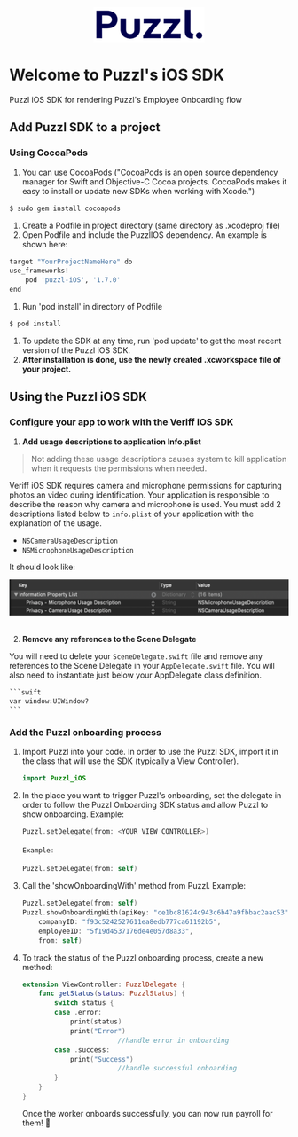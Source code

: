 <div  style="text-align:center"><img src="/puzzl-logo.png" alt="Puzzl" width="200"/></div>

# Welcome to Puzzl's iOS SDK
Puzzl iOS SDK for rendering Puzzl's Employee Onboarding flow

## Add Puzzl SDK to a project

### Using CocoaPods

1. You can use CocoaPods ("CocoaPods is an open source dependency manager for Swift and Objective-C Cocoa projects. CocoaPods makes it easy to install or update new SDKs when working with Xcode.") 

```bash
$ sudo gem install cocoapods
```

1. Create a Podfile in project directory (same directory as .xcodeproj file)
2. Open Podfile and include the PuzzlIOS dependency. An example is shown here: 

```bash
target "YourProjectNameHere" do
use_frameworks!
	pod 'puzzl-iOS', '1.7.0'
end
```

1. Run 'pod install' in directory of Podfile

```bash
$ pod install
```

1. To update the SDK at any time, run 'pod update' to get the most recent version of the Puzzl iOS SDK.
2. **After installation is done, use the newly created .xcworkspace file of your project.**

## Using the Puzzl iOS SDK

### Configure your app to work with the Veriff iOS SDK

1. **Add usage descriptions to application Info.plist**

> Not adding these usage descriptions causes system to kill application when it requests the permissions when needed.

Veriff iOS SDK requires camera and microphone permissions for capturing photos an video during identification. Your application is responsible to describe the reason why camera and microphone is used. You must add 2 descriptions listed below to `info.plist` of your application with the explanation of the usage.

- `NSCameraUsageDescription`
- `NSMicrophoneUsageDescription`

It should look like:

<div  style="text-align:center"><img src="/info_plist.png" alt="plist.info_file"/></div>
<br /> 

2. **Remove any references to the Scene Delegate**

You will need to delete your `SceneDelegate.swift` file and remove any references to the Scene Delegate in your `AppDelegate.swift` file. You will also need to instantiate just below your AppDelegate class definition. 

    ```swift
    var window:UIWindow?
    ```

### Add the Puzzl onboarding process

1. Import Puzzl into your code. In order to use the Puzzl SDK, import it in the class that will use the SDK (typically a View Controller).

    ```swift
    import Puzzl_iOS
    ```

2. In the place you want to trigger Puzzl's onboarding, set the delegate in order to follow the Puzzl Onboarding SDK status and allow Puzzl to show onboarding. Example:

    ```swift
    Puzzl.setDelegate(from: <YOUR VIEW CONTROLLER>)

    Example:

    Puzzl.setDelegate(from: self)
    ```
 

4. Call the 'showOnboardingWith' method from Puzzl. Example:

    ```swift
    Puzzl.setDelegate(from: self)
    Puzzl.showOnboardingWith(apiKey: "ce1bc81624c943c6b47a9fbbac2aac53",
        companyID: "f93c5242527611ea8edb777ca61192b5",
        employeeID: "5f19d4537176de4e057d8a33",
        from: self)
    ```

5. To track the status of the Puzzl onboarding process, create a new method:

    ```swift
    extension ViewController: PuzzlDelegate {
        func getStatus(status: PuzzlStatus) {
            switch status {
            case .error:
                print(status)
                print("Error")
                            //handle error in onboarding
            case .success:
                print("Success")
                            //handle successful onboarding
            }
        }
    }
    ```

    Once the worker onboards successfully, you can now run payroll for them! 🎉 
